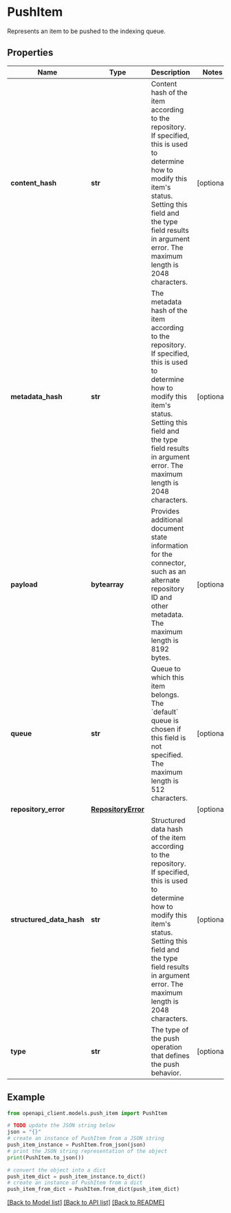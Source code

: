 # PushItem

Represents an item to be pushed to the indexing queue.

## Properties

Name | Type | Description | Notes
------------ | ------------- | ------------- | -------------
**content_hash** | **str** | Content hash of the item according to the repository. If specified, this is used to determine how to modify this item&#39;s status. Setting this field and the type field results in argument error. The maximum length is 2048 characters. | [optional] 
**metadata_hash** | **str** | The metadata hash of the item according to the repository. If specified, this is used to determine how to modify this item&#39;s status. Setting this field and the type field results in argument error. The maximum length is 2048 characters. | [optional] 
**payload** | **bytearray** | Provides additional document state information for the connector, such as an alternate repository ID and other metadata. The maximum length is 8192 bytes. | [optional] 
**queue** | **str** | Queue to which this item belongs. The &#x60;default&#x60; queue is chosen if this field is not specified. The maximum length is 512 characters. | [optional] 
**repository_error** | [**RepositoryError**](RepositoryError.md) |  | [optional] 
**structured_data_hash** | **str** | Structured data hash of the item according to the repository. If specified, this is used to determine how to modify this item&#39;s status. Setting this field and the type field results in argument error. The maximum length is 2048 characters. | [optional] 
**type** | **str** | The type of the push operation that defines the push behavior. | [optional] 

## Example

```python
from openapi_client.models.push_item import PushItem

# TODO update the JSON string below
json = "{}"
# create an instance of PushItem from a JSON string
push_item_instance = PushItem.from_json(json)
# print the JSON string representation of the object
print(PushItem.to_json())

# convert the object into a dict
push_item_dict = push_item_instance.to_dict()
# create an instance of PushItem from a dict
push_item_from_dict = PushItem.from_dict(push_item_dict)
```
[[Back to Model list]](../README.md#documentation-for-models) [[Back to API list]](../README.md#documentation-for-api-endpoints) [[Back to README]](../README.md)


